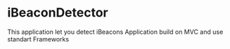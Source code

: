# iBeaconDetector
This application let you detect iBeacons
Application build on MVC and use standart Frameworks

